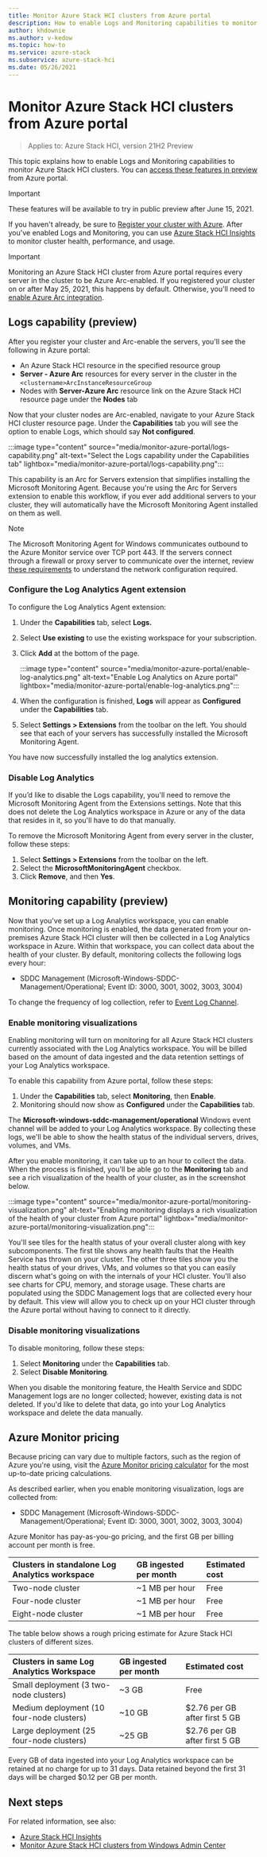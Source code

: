```yaml
---
title: Monitor Azure Stack HCI clusters from Azure portal
description: How to enable Logs and Monitoring capabilities to monitor Azure Stack HCI clusters from Azure portal.
author: khdownie
ms.author: v-kedow
ms.topic: how-to
ms.service: azure-stack
ms.subservice: azure-stack-hci
ms.date: 05/26/2021
---
```


# Monitor Azure Stack HCI clusters from Azure portal

> Applies to: Azure Stack HCI, version 21H2 Preview

This topic explains how to enable Logs and Monitoring capabilities to monitor Azure Stack HCI clusters. You can [access these features in preview](https://aka.ms/hci-insights) from Azure portal.

   > [!IMPORTANT]
   > These features will be available to try in public preview after June 15, 2021.

If you haven't already, be sure to [Register your cluster with Azure](../deploy/register-with-azure.md). After you've enabled Logs and Monitoring, you can use [Azure Stack HCI Insights](azure-stack-hci-insights.md) to monitor cluster health, performance, and usage.

   > [!IMPORTANT]
   > Monitoring an Azure Stack HCI cluster from Azure portal requires every server in the cluster to be Azure Arc-enabled. If you registered your cluster on or after May 25, 2021, this happens by default. Otherwise, you'll need to [enable Azure Arc integration](../deploy/register-with-azure.md#enabling-azure-arc-integration).

## Logs capability (preview)

After you register your cluster and Arc-enable the servers, you'll see the following in Azure portal:

- An Azure Stack HCI resource in the specified resource group
- **Server - Azure Arc** resources for every server in the cluster in the `<clustername>ArcInstanceResourceGroup`
- Nodes with **Server-Azure Arc** resource link on the Azure Stack HCI resource page under the **Nodes** tab

Now that your cluster nodes are Arc-enabled, navigate to your Azure Stack HCI cluster resource page. Under the **Capabilities** tab you will see the option to enable Logs, which should say **Not configured**.

:::image type="content" source="media/monitor-azure-portal/logs-capability.png" alt-text="Select the Logs capability under the Capabilities tab" lightbox="media/monitor-azure-portal/logs-capability.png":::

This capability is an Arc for Servers extension that simplifies installing the Microsoft Monitoring Agent. Because you're using the Arc for Servers extension to enable this workflow, if you ever add additional servers to your cluster, they will automatically have the Microsoft Monitoring Agent installed on them as well.

   > [!NOTE]
   > The Microsoft Monitoring Agent for Windows communicates outbound to the Azure Monitor service over TCP port 443. If the servers connect through a firewall or proxy server to communicate over the internet, review [these requirements](/azure/azure-monitor/agents/log-analytics-agent#network-requirements) to understand the network configuration required.

### Configure the Log Analytics Agent extension

To configure the Log Analytics Agent extension:

1. Under the **Capabilities** tab, select **Logs.**
2. Select **Use existing** to use the existing workspace for your subscription.
3. Click **Add** at the bottom of the page.

   :::image type="content" source="media/monitor-azure-portal/enable-log-analytics.png" alt-text="Enable Log Analytics on Azure portal" lightbox="media/monitor-azure-portal/enable-log-analytics.png":::

4. When the configuration is finished, **Logs** will appear as **Configured** under the **Capabilities** tab.
5. Select **Settings > Extensions** from the toolbar on the left. You should see that each of your servers has successfully installed the Microsoft Monitoring Agent.

You have now successfully installed the log analytics extension.

### Disable Log Analytics

If you’d like to disable the Logs capability, you'll need to remove the Microsoft Monitoring Agent from the Extensions settings. Note that this does not delete the Log Analytics workspace in Azure or any of the data that resides in it, so you'll have to do that manually.

To remove the Microsoft Monitoring Agent from every server in the cluster, follow these steps:

1. Select **Settings > Extensions** from the toolbar on the left.
2. Select the **MicrosoftMonitoringAgent** checkbox.
3. Click **Remove**, and then **Yes**.

## Monitoring capability (preview)

Now that you've set up a Log Analytics workspace, you can enable monitoring. Once monitoring is enabled, the data generated from your on-premises Azure Stack HCI cluster will then be collected in a Log Analytics workspace in Azure. Within that workspace, you can collect data about the health of your cluster. By default, monitoring collects the following logs every hour:

- SDDC Management (Microsoft-Windows-SDDC-Management/Operational; Event ID: 3000, 3001, 3002, 3003, 3004)

To change the frequency of log collection, refer to [Event Log Channel](azure-stack-hci-insights.md#event-log-channel).

### Enable monitoring visualizations

Enabling monitoring will turn on monitoring for all Azure Stack HCI clusters currently associated with the Log Analytics workspace. You will be billed based on the amount of data ingested and the data retention settings of your Log Analytics workspace.

To enable this capability from Azure portal, follow these steps:

1. Under the **Capabilities** tab, select **Monitoring**, then **Enable**.
1. Monitoring should now show as **Configured** under the **Capabilities** tab.

The **Microsoft-windows-sddc-management/operational** Windows event channel will be added to your Log Analytics workspace. By collecting these logs, we'll be able to show the health status of the individual servers, drives, volumes, and VMs.

After you enable monitoring, it can take up to an hour to collect the data. When the process is finished, you'll be able go to the **Monitoring** tab and see a rich visualization of the health of your cluster, as in the screenshot below.

:::image type="content" source="media/monitor-azure-portal/monitoring-visualization.png" alt-text="Enabling monitoring displays a rich visualization of the health of your cluster from Azure portal" lightbox="media/monitor-azure-portal/monitoring-visualization.png":::

You'll see tiles for the health status of your overall cluster along with key subcomponents. The first tile shows any health faults that the Health Service has thrown on your cluster. The other three tiles show you the health status of your drives, VMs, and volumes so that you can easily discern what's going on with the internals of your HCI cluster. You'll also see charts for CPU, memory, and storage usage. These charts are populated using the SDDC Management logs that are collected every hour by default. This view will allow you to check up on your HCI cluster through the Azure portal without having to connect to it directly.

### Disable monitoring visualizations

To disable monitoring, follow these steps:

1. Select **Monitoring** under the **Capabilities** tab.
2. Select **Disable Monitoring**.

When you disable the monitoring feature, the Health Service and SDDC Management logs are no longer collected; however, existing data is not deleted. If you'd like to delete that data, go into your Log Analytics workspace and delete the data manually.

## Azure Monitor pricing

Because pricing can vary due to multiple factors, such as the region of Azure you're using, visit the [Azure Monitor pricing calculator](https://azure.microsoft.com/pricing/details/monitor/) for the most up-to-date pricing calculations.

As described earlier, when you enable monitoring visualization, logs are collected from:

- SDDC Management (Microsoft-Windows-SDDC-Management/Operational; Event ID: 3000, 3001, 3002, 3003, 3004)

Azure Monitor has pay-as-you-go pricing, and the first GB per billing account per month is free.

| **Clusters in standalone Log Analytics workspace** | **GB ingested per month** | **Estimated cost** |
|:---------------------------------------------------|:--------------------------|:-------------------|
| Two-node cluster                                   | ~1 MB per hour            | Free               |
| Four-node cluster                                  | ~1 MB per hour            | Free               |
| Eight-node cluster                                 | ~1 MB per hour            | Free               |

The table below shows a rough pricing estimate for Azure Stack HCI clusters of different sizes.

| **Clusters in same Log Analytics Workspace** | **GB ingested per month** | **Estimated cost**            |
|:---------------------------------------------|:--------------------------|:------------------------------|
| Small deployment (3 two-node clusters)       | ~3 GB                     | Free                          |
| Medium deployment (10 four-node clusters)    | ~10 GB                    | $2.76 per GB after first 5 GB |
| Large deployment (25 four-node clusters)     | ~25 GB                    | $2.76 per GB after first 5 GB |

Every GB of data ingested into your Log Analytics workspace can be retained at no charge for up to 31 days. Data retained beyond the first 31 days will be charged $0.12 per GB per month.

## Next steps

For related information, see also:

- [Azure Stack HCI Insights](azure-stack-hci-insights.md)
- [Monitor Azure Stack HCI clusters from Windows Admin Center](monitor-cluster.md)
